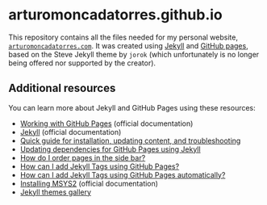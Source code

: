 # arturomoncadatorres.github.io

This repository contains all the files needed for my personal website, [`arturomoncadatorres.com`](https://arturomoncadatorres.com/). It was created using [Jekyll](https://jekyllrb.com/docs/github-pages/) and [GitHub pages](https://docs.github.com/en/github/working-with-github-pages), based on the Steve Jekyll theme by `jorok` (which unfortunately is no longer being offered nor supported by the creator).

## Additional resources
You can learn more about Jekyll and GitHub Pages using these resources:

- [Working with GitHub Pages](https://help.github.com/en/github/working-with-github-pages) (official documentation)
- [Jekyll](https://jekyllrb.com/) (official documentation)
- [Quick guide for installation, updating content, and troubleshooting](https://arturomoncadatorres.com/creating-updating-website-hosted-github-pages-using-jekyll/)
- [Updating dependencies for GitHub Pages using Jekyll](https://arturomoncadatorres.com//update-dependencies-jekyll-based-github-pages-site)
- [How do I order pages in the side bar?](https://stackoverflow.com/a/33983971/948768)
- [How can I add Jekyll Tags using GitHub Pages?](https://longqian.me/2017/02/09/github-jekyll-tag/)
- [How can I add Jekyll Tags using GitHub Pages automatically?](https://arturomoncadatorres.com/automatically-generating-tag-posts-for-github-pages-using-jekyll/)
- [Installing MSYS2](https://www.msys2.org/) (official documentation)
- [Jekyll themes gallery](https://jekyllthemes.io/)
